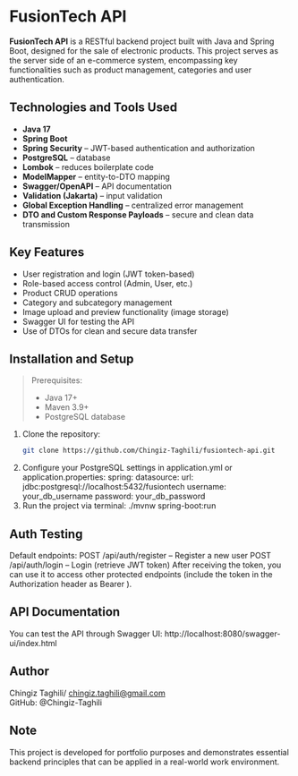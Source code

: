 # FusionTech API
**FusionTech API** is a RESTful backend project built with Java and Spring Boot, designed for the sale of electronic products.
This project serves as the server side of an e-commerce system, encompassing key functionalities such as product management, 
categories and user authentication.

## Technologies and Tools Used
- **Java 17**
- **Spring Boot**
- **Spring Security** – JWT-based authentication and authorization
- **PostgreSQL** – database
- **Lombok** – reduces boilerplate code
- **ModelMapper** – entity-to-DTO mapping
- **Swagger/OpenAPI** – API documentation
- **Validation (Jakarta)** – input validation
- **Global Exception Handling** – centralized error management
- **DTO and Custom Response Payloads** – secure and clean data transmission

## Key Features
- User registration and login (JWT token-based)
- Role-based access control (Admin, User, etc.)
- Product CRUD operations
- Category and subcategory management
- Image upload and preview functionality (image storage)
- Swagger UI for testing the API
- Use of DTOs for clean and secure data transfer

## Installation and Setup
> Prerequisites:
> - Java 17+
> - Maven 3.9+
> - PostgreSQL database

1. Clone the repository:
   ```bash
   git clone https://github.com/Chingiz-Taghili/fusiontech-api.git
2. Configure your PostgreSQL settings in application.yml or application.properties:
   spring:
  datasource:
   url: jdbc:postgresql://localhost:5432/fusiontech
   username: your_db_username
   password: your_db_password
3. Run the project via terminal:
   ./mvnw spring-boot:run

## Auth Testing
Default endpoints:
POST /api/auth/register – Register a new user
POST /api/auth/login – Login (retrieve JWT token)
After receiving the token, you can use it to access other protected endpoints (include the token in the Authorization header as Bearer <token>).

## API Documentation
You can test the API through Swagger UI: http://localhost:8080/swagger-ui/index.html

## Author
Chingiz Taghili/
chingiz.taghili@gmail.com  
GitHub: @Chingiz-Taghili

## Note
This project is developed for portfolio purposes and demonstrates essential backend principles that can be applied in a real-world work environment.
